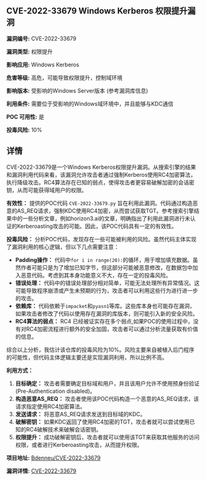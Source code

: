 ## CVE-2022-33679 Windows Kerberos 权限提升漏洞

**漏洞编号:** CVE-2022-33679

**漏洞类型:** 权限提升

**影响应用:** Windows Kerberos

**危害等级:** 高危，可能导致权限提升，控制域环境

**影响版本:** 受影响的Windows Server版本 (参考漏洞库信息)

**利用条件:** 需要位于受影响的Windows域环境中，并且能够与KDC通信

**POC 可用性:** 是

**投毒风险:** 10%

## 详情

CVE-2022-33679是一个Windows Kerberos权限提升漏洞。从搜索引擎的结果和漏洞利用代码来看，该漏洞允许攻击者通过强制Kerberos使用RC4加密算法，执行降级攻击。RC4算法存在已知的弱点，使得攻击者更容易破解加密的会话密钥，从而可能获得域用户的权限。

**有效性：**
提供的POC代码 `CVE-2022-33679.py` 旨在利用此漏洞。代码通过构造恶意的AS_REQ请求，强制KDC使用RC4加密，从而尝试获取TGT。参考搜索引擎结果中的一些分析文章，例如horizon3.ai的文章，明确指出了利用此漏洞进行未认证的Kerberoasting攻击的可能。因此，该POC代码具有一定的有效性。

**投毒风险：**
分析POC代码，发现存在一些可能被利用的风险。虽然代码主体实现了漏洞利用的核心逻辑，但以下几点需要注意：

*   **Padding操作：**  代码中`for i in range(20):`的循环，用于增加填充数据。虽然作者可能只是为了增加已知字节，但这部分可能被恶意修改，在数据包中加入恶意代码。考虑到其本身功能意义不大，存在一定的投毒风险。
*   **错误处理：**  代码中的错误处理部分相对简单，可能无法处理所有异常情况。这可能导致程序崩溃或产生未预期的行为，攻击者可以利用这些行为进行进一步的攻击。
*   **依赖库：**  代码依赖于`impacket`和`pyasn1`等库。这些库本身也可能存在漏洞，如果攻击者修改了代码以使用存在漏洞的库版本，则可能引入新的安全风险。
*   **RC4算法的弱点：** RC4 已经被证实存在多个弱点,如果POC的使用过程中，没有对RC4加密流程进行额外的安全加固，攻击者可以通过分析流量获取有价值的信息。

综合以上分析，我估计该仓库的投毒风险为10%。风险主要来自被植入后门程序的可能性，但代码主体逻辑主要还是实现漏洞利用，所以比例不高。

**利用方式：**
1.  **目标确定：** 攻击者需要确定目标域和用户，并且该用户允许不使用预身份验证(Pre-Authentication disabled)。
2.  **构造恶意AS_REQ：** 攻击者使用该POC代码构造一个恶意的AS_REQ请求，该请求指定使用RC4加密算法。
3.  **发送请求：**  将恶意AS_REQ请求发送到目标域的KDC。
4.  **破解密钥：**  如果KDC返回了使用RC4加密的TGT，攻击者就可以尝试使用已知的RC4破解技术来破解会话密钥。
5.  **权限提升：**  成功破解密钥后，攻击者就可以使用该TGT来获取其他服务的访问权限，或者进行Kerberoasting攻击，从而提升权限。

**项目地址:** [Bdenneu/CVE-2022-33679](https://github.com/Bdenneu/CVE-2022-33679)

**漏洞详情:** [CVE-2022-33679](https://nvd.nist.gov/vuln/detail/CVE-2022-33679)